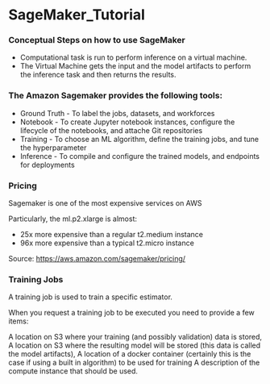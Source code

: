 # SageMaker_Tutorial

### Conceptual Steps on how to use SageMaker
* Computational task is run to perform inference on a virtual machine. 
* The Virtual Machine gets the input and the model artifacts to perform the inference task and then returns the results. 


### The Amazon Sagemaker provides the following tools:
* Ground Truth - To label the jobs, datasets, and workforces
* Notebook - To create Jupyter notebook instances, configure the lifecycle of the notebooks, and attache Git repositories
* Training - To choose an ML algorithm, define the training jobs, and tune the hyperparameter
* Inference - To compile and configure the trained models, and endpoints for deployments

### Pricing 
Sagemaker is one of the most expensive services on AWS

Particularly, the ml.p2.xlarge is almost:
* 25x more expensive than a regular t2.medium instance
* 96x more expensive than a typical t2.micro instance


Source: https://aws.amazon.com/sagemaker/pricing/


### Training Jobs
A training job is used to train a specific estimator.

When you request a training job to be executed you need to provide a few items:

A location on S3 where your training (and possibly validation) data is stored,
A location on S3 where the resulting model will be stored (this data is called the model artifacts),
A location of a docker container (certainly this is the case if using a built in algorithm) to be used for training
A description of the compute instance that should be used.
